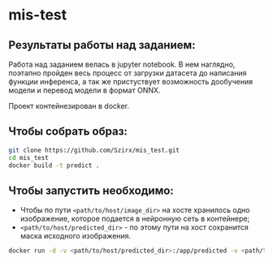 # mis-test

## Результаты работы над заданием:
Работа над заданием велась в jupyter notebook. В нем наглядно, поэтапно пройден весь процесс от загрузки датасета до написания функции инференса, а так же пристуствует возможность дообучения модели и перевод модели в формат ONNX.

Проект контейнезирован в docker.
## Чтобы собрать образ: 
```bash
git clone https://github.com/Szirx/mis_test.git
cd mis_test
docker build -t predict .
```
## Чтобы запустить необходимо:
- Чтобы по пути `<path/to/host/image_dir>` на хосте хранилось одно изображение, которое подается в нейронную сеть в контейнере;
- `<path/to/host/predicted_dir>` - по этому пути на хост сохранится маска исходного изображения. 
```bash
docker run -d -v <path/to/host/predicted_dir>:/app/predicted -v <path/to/host/image_dir>:/app/images <docker image-id>
```

 